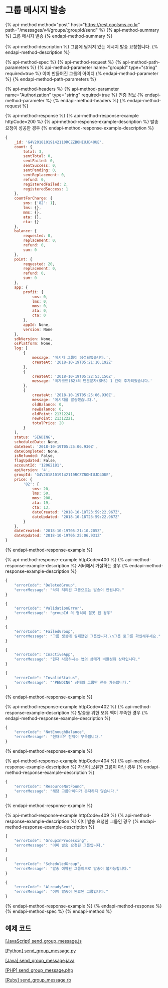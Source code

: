 # 그룹 메시지 발송

{% api-method method="post" host="https://rest.coolsms.co.kr" path="/messages/v4/groups/:groupId/send" %}
{% api-method-summary %}
그룹 메시지 발송
{% endapi-method-summary %}

{% api-method-description %}
그룹에 담겨져 있는 메시지 발송 요청합니다.
{% endapi-method-description %}

{% api-method-spec %}
{% api-method-request %}
{% api-method-path-parameters %}
{% api-method-parameter name="groupId" type="string" required=true %}
이미 만들어진 그룹의 아이디
{% endapi-method-parameter %}
{% endapi-method-path-parameters %}

{% api-method-headers %}
{% api-method-parameter name="Authorization" type="string" required=true %}
인증 정보
{% endapi-method-parameter %}
{% endapi-method-headers %}
{% endapi-method-request %}

{% api-method-response %}
{% api-method-response-example httpCode=200 %}
{% api-method-response-example-description %}
발송 요청이 성공한 경우
{% endapi-method-response-example-description %}

```javascript
{
    _id: 'G4V20181019142110RCZZBOHIUJD4OUE',
    count: {
        total: 3,
        sentTotal: 0,
        sentFailed: 0,
        sentSuccess: 0,
        sentPending: 0,
        sentReplacement: 0,
        refund: 0,
        registeredFailed: 2,
        registeredSuccess: 1
    },
    countForCharge: {
        sms: {'82': 1},
        lms: {},
        mms: {},
        ata: {},
        cta: {}
    },
    balance: {
        requested: 0,
        replacement: 0,
        refund: 0,
        sum: 0
    },
    point: {
        requested: 20,
        replacement: 0,
        refund: 0,
        sum: 0
    },
    app: {
        profit: {
            sms: 0, 
            lms: 0,
            mms: 0,
            ata: 0,
            cta: 0
        },
        appId: None,
        version: None
    },
    sdkVersion: None,
    osPlatform: None,
    log: [
        {
            message: '메시지 그룹이 생성되었습니다.',
            createAt: '2018-10-19T05:21:10.192Z'
        },
        {
            createAt: '2018-10-19T05:22:53.156Z',
            message: '국가코드(82)의 단문문자(SMS) 1 건이 추가되었습니다.'
        }, 
        {
            createAt: '2018-10-19T05:25:06.930Z', 
            message: '메시지를 발송했습니다.', 
            oldBalance: 0, 
            newBalance: 0, 
            oldPoint: 21312241, 
            newPoint: 21312221, 
            totalPrice: 20
        }
    ], 
    status: 'SENDING', 
    scheduledDate: None, 
    dateSent: '2018-10-19T05:25:06.930Z', 
    dateCompleted: None, 
    isRefunded: False, 
    flagUpdated: False, 
    accountId: '12062181', 
    apiVersion: '4', 
    groupId: 'G4V20181019142110RCZZBOHIUJD4OUE', 
    price: {
        '82': {
            sms: 20, 
            lms: 50, 
            mms: 200, 
            ata: 19, 
            cta: 13, 
            dateCreated: '2018-10-18T23:59:22.967Z', 
            dateUpdated: '2018-10-18T23:59:22.967Z'
        }
    }, 
    dateCreated: '2018-10-19T05:21:10.205Z', 
    dateUpdated: '2018-10-19T05:25:06.931Z'
}
```
{% endapi-method-response-example %}

{% api-method-response-example httpCode=400 %}
{% api-method-response-example-description %}
서버에서 거절하는 경우
{% endapi-method-response-example-description %}

```javascript
{
    "errorCode": "DeletedGroup",
    "errorMessage": "삭제 처리된 그룹으로는 발송이 안됩니다."
}

{
    "errorCode": "ValidationError",
    "errorMessage": "groupId 의 형식이 잘못 된 경우"
}

{
    "errorCode": "FailedGroup",
    "errorMessage": "그룹 생성에 실패했던 그룹입니다.\n그룹 로그를 확인해주세요."
}

{
    "errorCode": "InactiveApp",
    "errorMessage": "현재 사용하시는 앱의 상태가 비활성화 상태입니다."
}

{
    "errorCode": "InvalidStatus",
    "errorMessage": "'PENDING' 상태의 그룹만 전송 가능합니다."
}
```
{% endapi-method-response-example %}

{% api-method-response-example httpCode=402 %}
{% api-method-response-example-description %}
발송을 위한 보유 액이 부족한 경우
{% endapi-method-response-example-description %}

```javascript
{
    "errorCode": "NotEnoughBalance",
    "errorMessage": "현재보유 잔액이 부족합니다."
}
```
{% endapi-method-response-example %}

{% api-method-response-example httpCode=404 %}
{% api-method-response-example-description %}
자신이 보유한 그룹이 아닌 경우
{% endapi-method-response-example-description %}

```javascript
{
    "errorCode": "ResourceNotFound",
    "errorMessage": "해당 그룹아이디가 존재하지 않습니다."
}
```
{% endapi-method-response-example %}

{% api-method-response-example httpCode=409 %}
{% api-method-response-example-description %}
이미 발송 요청한 그룹인 경우
{% endapi-method-response-example-description %}

```javascript
{
    "errorCode": "GroupInProcessing",
    "errorMessage": "이미 발송 요청된 그룹입니다."
}

{
    "errorCode": "ScheduledGroup",
    "errorMessage": "발송 예약된 그룹이므로 발송이 불가능합니다."
}

{
    "errorCode": "AlreadySent",
    "errorMessage": "이미 발송이 완료된 그룹입니다."
}
```
{% endapi-method-response-example %}
{% endapi-method-response %}
{% endapi-method-spec %}
{% endapi-method %}

## 예제 코드

[\[JavaScript\] send\_group\_message.js](https://github.com/coolsms/coolsms-v4-examples/blob/master/javascript/send_group_message.js)

[\[Python\] send\_group\_message.py](https://github.com/coolsms/coolsms-v4-examples/blob/master/python/group/)

[\[Java\] send\_group\_message.java](https://github.com/coolsms/coolsms-v4-examples/tree/master/java)

[\[PHP\] send\_group\_message.php](https://github.com/coolsms/coolsms-v4-examples/blob/master/php/send_group_message.php)

[\[Ruby\] send\_group\_message.rb](https://github.com/coolsms/coolsms-v4-examples/blob/master/ruby/send_group_message.rb)


